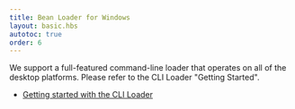 ```yaml
---
title: Bean Loader for Windows
layout: basic.hbs
autotoc: true
order: 6
---
```


We support a full-featured command-line loader that operates on all of the desktop platforms. Please refer to the CLI Loader "Getting Started".

* [Getting started with the CLI Loader](/getting-started/cli-loader/)
